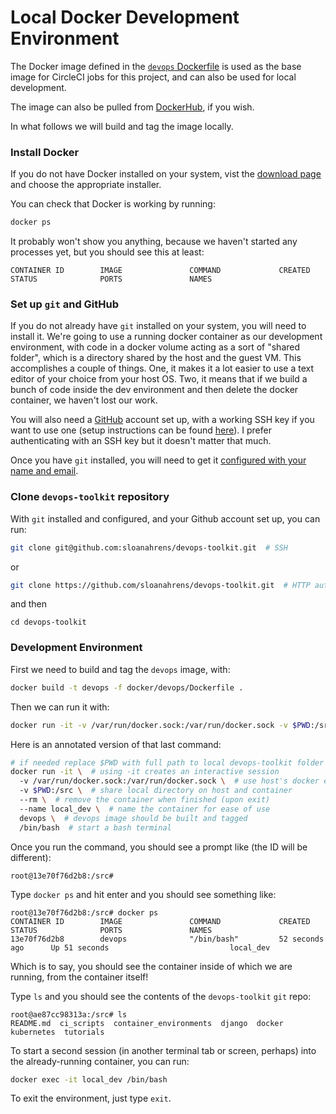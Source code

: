 # Local Docker Development Environment

The Docker image defined in the [`devops` Dockerfile](https://github.com/sloanahrens/devops-toolkit/blob/master/docker/devops/Dockerfile) is used as the base image for CircleCI jobs for this project, and can also be used for local development.

The image can also be pulled from [DockerHub](https://cloud.docker.com/u/sloanahrens/repository/docker/sloanahrens/devops-toolkit-ci-dev-env), if you wish.

In what follows we will build and tag the image locally.

### Install Docker

If you do not have Docker installed on your system, vist the [download page]() and choose the appropriate installer.

You can check that Docker is working by running:

```bash
docker ps
```

It probably won't show you anything, because we haven't started any processes yet, but you should see this at least:

```
CONTAINER ID        IMAGE               COMMAND             CREATED             STATUS              PORTS               NAMES
```

### Set up `git` and GitHub

If you do not already have `git` installed on your system, you will need to install it. 
We're going to use a running docker container as our development environment, with code in a docker volume acting as a sort of "shared folder", which is a directory shared by the host and the guest VM. 
This accomplishes a couple of things. 
One, it makes it a lot easier to use a text editor of your choice from your host OS.
Two, it means that if we build a bunch of code inside the dev environment and then delete the docker container, we haven't lost our work.

You will also need a [GitHub](https://github.com) account set up, with a working SSH key if you want to use one (setup instructions can be found [here](https://help.github.com/en/articles/set-up-git)). 
I prefer authenticating with an SSH key but it doesn't matter that much. 

Once you have `git` installed, you will need to get it [configured with your name and email](https://git-scm.com/book/en/v2/Getting-Started-First-Time-Git-Setup).

### Clone `devops-toolkit` repository

With `git` installed and configured, and your Github account set up, you can run:

```bash
git clone git@github.com:sloanahrens/devops-toolkit.git  # SSH
```

or

```bash
git clone https://github.com/sloanahrens/devops-toolkit.git  # HTTP auth
```

and then

`cd devops-toolkit`


### Development Environment

First we need to build and tag the `devops` image, with:

```bash
docker build -t devops -f docker/devops/Dockerfile .
```

Then we can run it with:

```bash
docker run -it -v /var/run/docker.sock:/var/run/docker.sock -v $PWD:/src --rm --name local_dev devops /bin/bash
```

Here is an annotated version of that last command:

```bash
# if needed replace $PWD with full path to local devops-toolkit folder
docker run -it \  # using -it creates an interactive session
  -v /var/run/docker.sock:/var/run/docker.sock \  # use host's docker engine inside container
  -v $PWD:/src \  # share local directory on host and container
  --rm \  # remove the container when finished (upon exit)
  --name local_dev \  # name the container for ease of use 
  devops \  # devops image should be built and tagged
  /bin/bash  # start a bash terminal
```

Once you run the command, you should see a prompt like (the ID will be different):

```
root@13e70f76d2b8:/src#
```

Type `docker ps` and hit enter and you should see something like:

```
root@13e70f76d2b8:/src# docker ps
CONTAINER ID        IMAGE               COMMAND             CREATED             STATUS              PORTS               NAMES
13e70f76d2b8        devops              "/bin/bash"         52 seconds ago      Up 51 seconds                           local_dev
```

Which is to say, you should see the container inside of which we are running, from the container itself! 

Type `ls` and you should see the contents of the `devops-toolkit` `git` repo:

```
root@ae87cc98313a:/src# ls
README.md  ci_scripts  container_environments  django  docker  kubernetes  tutorials
```

To start a second session (in another terminal tab or screen, perhaps) into the already-running container, you can run:

```bash
docker exec -it local_dev /bin/bash
```

To exit the environment, just type `exit`.